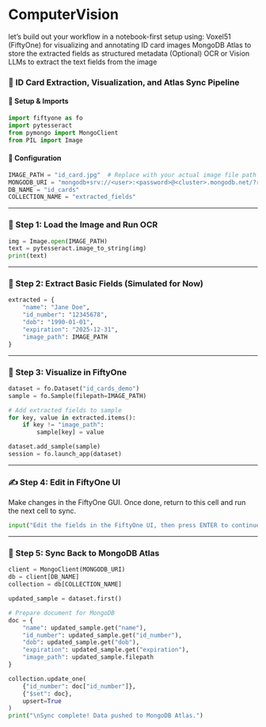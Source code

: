 # ComputerVision
let’s build out your workflow in a notebook-first setup using:  Voxel51 (FiftyOne) for visualizing and annotating ID card images  MongoDB Atlas to store the extracted fields as structured metadata  (Optional) OCR or Vision LLMs to extract the text fields from the image

### 🪪 ID Card Extraction, Visualization, and Atlas Sync Pipeline

#### 🔧 Setup & Imports
```python
import fiftyone as fo
import pytesseract
from pymongo import MongoClient
from PIL import Image
```

#### 🔧 Configuration
```python
IMAGE_PATH = "id_card.jpg"  # Replace with your actual image file path
MONGODB_URI = "mongodb+srv://<user>:<password>@<cluster>.mongodb.net/?retryWrites=true&w=majority"
DB_NAME = "id_cards"
COLLECTION_NAME = "extracted_fields"
```

---

### 📸 Step 1: Load the Image and Run OCR
```python
img = Image.open(IMAGE_PATH)
text = pytesseract.image_to_string(img)
print(text)
```

---

### 📄 Step 2: Extract Basic Fields (Simulated for Now)
```python
extracted = {
    "name": "Jane Doe",
    "id_number": "12345678",
    "dob": "1990-01-01",
    "expiration": "2025-12-31",
    "image_path": IMAGE_PATH
}
```

---

### 🧪 Step 3: Visualize in FiftyOne
```python
dataset = fo.Dataset("id_cards_demo")
sample = fo.Sample(filepath=IMAGE_PATH)

# Add extracted fields to sample
for key, value in extracted.items():
    if key != "image_path":
        sample[key] = value

dataset.add_sample(sample)
session = fo.launch_app(dataset)
```

---

### ✍️ Step 4: Edit in FiftyOne UI
Make changes in the FiftyOne GUI.
Once done, return to this cell and run the next cell to sync.
```python
input("Edit the fields in the FiftyOne UI, then press ENTER to continue...")
```

---

### 🔁 Step 5: Sync Back to MongoDB Atlas
```python
client = MongoClient(MONGODB_URI)
db = client[DB_NAME]
collection = db[COLLECTION_NAME]

updated_sample = dataset.first()

# Prepare document for MongoDB
doc = {
    "name": updated_sample.get("name"),
    "id_number": updated_sample.get("id_number"),
    "dob": updated_sample.get("dob"),
    "expiration": updated_sample.get("expiration"),
    "image_path": updated_sample.filepath
}

collection.update_one(
    {"id_number": doc["id_number"]},
    {"$set": doc},
    upsert=True
)
print("\nSync complete! Data pushed to MongoDB Atlas.")
```
